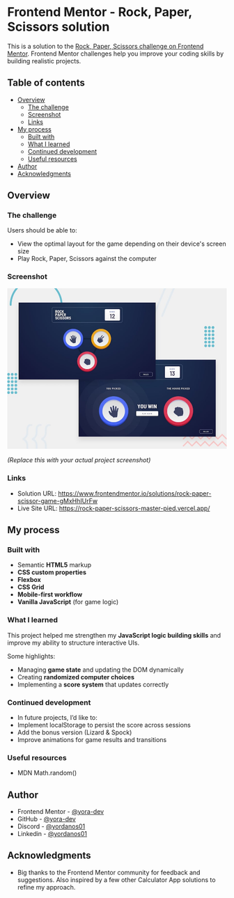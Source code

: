 # Frontend Mentor - Rock, Paper, Scissors solution

This is a solution to the [Rock, Paper, Scissors challenge on Frontend Mentor](https://www.frontendmentor.io/challenges/rock-paper-scissors-game-pTgwgvgH). Frontend Mentor challenges help you improve your coding skills by building realistic projects.

## Table of contents

- [Overview](#overview)
  - [The challenge](#the-challenge)
  - [Screenshot](#screenshot)
  - [Links](#links)
- [My process](#my-process)
  - [Built with](#built-with)
  - [What I learned](#what-i-learned)
  - [Continued development](#continued-development)
  - [Useful resources](#useful-resources)
- [Author](#author)
- [Acknowledgments](#acknowledgments)

## Overview

### The challenge

Users should be able to:

- View the optimal layout for the game depending on their device's screen size
- Play Rock, Paper, Scissors against the computer
<!-- - Maintain the state of the score after refreshing the browser  -->

### Screenshot

![](./preview.jpg)

_(Replace this with your actual project screenshot)_

### Links

- Solution URL: https://www.frontendmentor.io/solutions/rock-paper-scissor-game-gMxHhIUrFw
- Live Site URL: https://rock-paper-scissors-master-pied.vercel.app/

## My process

### Built with

- Semantic **HTML5** markup
- **CSS custom properties**
- **Flexbox**
- **CSS Grid**
- **Mobile-first workflow**
- **Vanilla JavaScript** (for game logic)

### What I learned

This project helped me strengthen my **JavaScript logic building skills** and improve my ability to structure interactive UIs.

Some highlights:

- Managing **game state** and updating the DOM dynamically
- Creating **randomized computer choices**
- Implementing a **score system** that updates correctly

### Continued development

- In future projects, I’d like to:
- Implement localStorage to persist the score across sessions
- Add the bonus version (Lizard & Spock)
- Improve animations for game results and transitions

### Useful resources

- MDN Math.random()

## Author

- Frontend Mentor - [@yora-dev](https://www.frontendmentor.io/profile/yora-dev)
- GitHub - [@yora-dev](https://github.com/yora-dev)
- Discord - [@yordanos01](https://discord.com/users/1417132259563147407)
- Linkedin - [@yordanos01](https://www.linkedin.com/in/yordanos01?utm_source=share&utm_campaign=share_via&utm_content=profile&utm_medium=android_app)

## Acknowledgments

- Big thanks to the Frontend Mentor community for feedback and suggestions. Also inspired by a few other Calculator App solutions to refine my approach.
